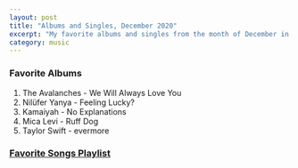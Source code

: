 ```yaml
---
layout: post
title: "Albums and Singles, December 2020"
excerpt: "My favorite albums and singles from the month of December in the 2020th year. "
category: music
---
```


### Favorite Albums
1. The Avalanches - We Will Always Love You
2. Nilüfer Yanya - Feeling Lucky?
3. Kamaiyah - No Explanations
4. Mica Levi - Ruff Dog
5. Taylor Swift - evermore

### <a href="https://open.spotify.com/playlist/1AtBTmevlItxkRXIIljvLu" target="_blank" rel="noopener">Favorite Songs Playlist</a>
